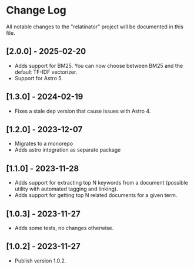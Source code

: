 # Change Log

All notable changes to the "relatinator" project will be documented in this file.

## [2.0.0] - 2025-02-20

- Adds support for BM25. You can now choose between BM25 and the default TF-IDF vectorizer.
- Support for Astro 5.

## [1.3.0] - 2024-02-19

- Fixes a stale dep version that cause issues with Astro 4.

## [1.2.0] - 2023-12-07

- Migrates to a monorepo
- Adds astro integration as separate package

## [1.1.0] - 2023-11-28

- Adds support for extracting top N keywords from a document (possible utility with automated tagging and linking).
- Adds support for getting top N related documents for a given term.

## [1.0.3] - 2023-11-27

- Adds some tests, no changes otherwise.

## [1.0.2] - 2023-11-27

- Publish version 1.0.2.
